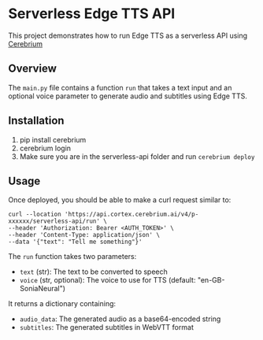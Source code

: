 # Serverless Edge TTS API

This project demonstrates how to run Edge TTS as a serverless API using [Cerebrium](https://www.cerebrium.ai)

## Overview

The `main.py` file contains a function `run` that takes a text input and an optional voice parameter to generate audio and subtitles using Edge TTS.

## Installation

1. pip install cerebrium
2. cerebrium login
3. Make sure you are in the serverless-api folder and run ```cerebrium deploy```

## Usage

Once deployed, you should be able to make a curl request similar to:
```
curl --location 'https://api.cortex.cerebrium.ai/v4/p-xxxxxx/serverless-api/run' \
--header 'Authorization: Bearer <AUTH_TOKEN>' \
--header 'Content-Type: application/json' \
--data '{"text": "Tell me something"}'
```

The `run` function takes two parameters:

- `text` (str): The text to be converted to speech
- `voice` (str, optional): The voice to use for TTS (default: "en-GB-SoniaNeural")

It returns a dictionary containing:

- `audio_data`: The generated audio as a base64-encoded string
- `subtitles`: The generated subtitles in WebVTT format
